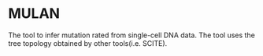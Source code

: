 # MULAN

The tool to infer mutation rated from single-cell DNA data. The tool uses the tree topology obtained by other tools(i.e. SCITE).